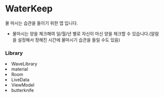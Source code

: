 # WaterKeep
물 마시는 습관을 들이기 위한 앱 입니다.
- 물마시는 양을 체크해여 일/월/년 별로 자신이 마신 양을 체크할 수 있습니다.(알람을 설정해서 정해진 시간에 물마시기 습관을 들일 수도 있음)

<h3>Library</h3>
<li>WaveLibrary</li>
<li>material</li>
<li>Room</li>
<li>LiveData</li>
<li>ViewModel</li>
<li>butterknife</li>

